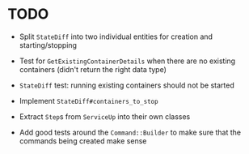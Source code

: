 # TODO

- Split `StateDiff` into two individual entities for creation and starting/stopping

- Test for `GetExistingContainerDetails` when there are no existing containers (didn't return the right data type)
- `StateDiff` test: running existing containers should not be started
- Implement `StateDiff#containers_to_stop`

- Extract `Step`s from `ServiceUp` into their own classes

- Add good tests around the `Command::Builder` to make sure that the commands being created make sense
